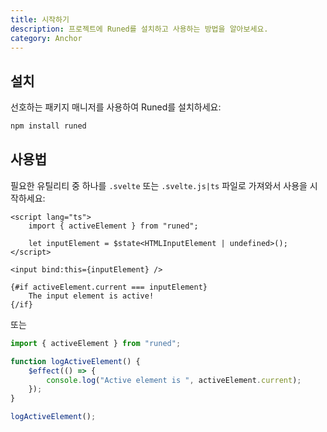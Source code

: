 ```yaml
---
title: 시작하기
description: 프로젝트에 Runed를 설치하고 사용하는 방법을 알아보세요.
category: Anchor
---
```


## 설치

선호하는 패키지 매니저를 사용하여 Runed를 설치하세요:

```bash
npm install runed
```

## 사용법

필요한 유틸리티 중 하나를 `.svelte` 또는 `.svelte.js|ts` 파일로 가져와서 사용을 시작하세요:

```svelte title="component.svelte"
<script lang="ts">
	import { activeElement } from "runed";

	let inputElement = $state<HTMLInputElement | undefined>();
</script>

<input bind:this={inputElement} />

{#if activeElement.current === inputElement}
	The input element is active!
{/if}
```

또는

```ts title="some-module.svelte.ts"
import { activeElement } from "runed";

function logActiveElement() {
	$effect(() => {
		console.log("Active element is ", activeElement.current);
	});
}

logActiveElement();
```
